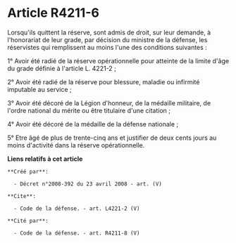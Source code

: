 # Article R4211-6

Lorsqu'ils quittent la réserve, sont admis de droit, sur leur demande, à l'honorariat de leur grade, par décision du ministre
de la défense, les réservistes qui remplissent au moins l'une des conditions suivantes : 

1° Avoir été radié de la réserve opérationnelle pour atteinte de la limite d'âge du grade définie à l'article L. 4221-2 ; 

2° Avoir été radié de la réserve pour blessure, maladie ou infirmité imputable au service ; 

3° Avoir été décoré de la Légion d'honneur, de la médaille militaire, de l'ordre national du mérite ou être titulaire d'une
citation ; 

4° Avoir été décoré de la médaille de la défense nationale ; 

5° Etre âgé de plus de trente-cinq ans et justifier de deux cents jours au moins d'activité dans la réserve opérationnelle.

**Liens relatifs à cet article**

	**Créé par**:

	  - Décret n°2008-392 du 23 avril 2008 - art. (V)

	**Cite**:

	  - Code de la défense. - art. L4221-2 (V)

	**Cité par**:

	  - Code de la défense. - art. R4211-8 (V)
